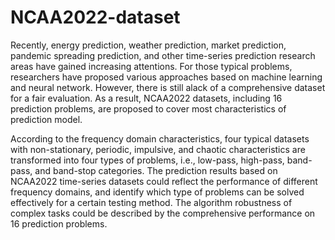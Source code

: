 # NCAA2022-dataset

Recently, energy prediction, weather prediction, market prediction, pandemic spreading prediction, and other time-series prediction research areas have gained increasing attentions. For those typical problems, researchers have proposed various approaches based on machine learning and neural network. However, there is still alack of a comprehensive dataset for a fair evaluation. As a result, NCAA2022 datasets, including 16 prediction problems, are proposed to cover most characteristics of prediction model. 

According to the frequency domain characteristics, four typical datasets with non-stationary, periodic, impulsive, and chaotic characteristics are transformed into four types of problems, i.e., low-pass, high-pass, band-pass, and band-stop categories. The prediction results based on NCAA2022 time-series datasets could reflect the performance of different frequency domains, and identify which type of problems can be solved effectively for a certain testing method. The algorithm robustness of complex tasks could be described by the comprehensive performance on 16 prediction problems.